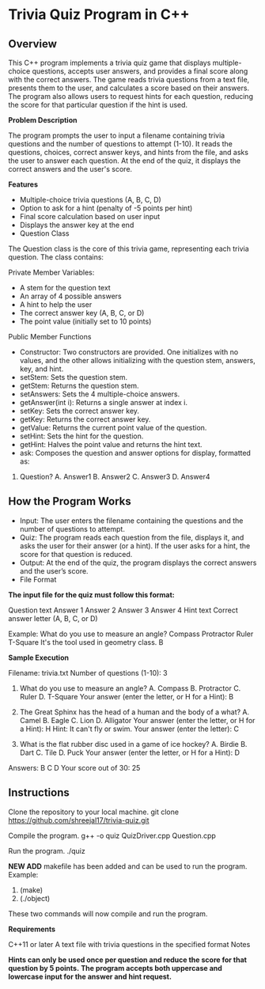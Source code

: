 # Trivia Quiz Program in C++

## Overview

This C++ program implements a trivia quiz game that displays multiple-choice questions, accepts user answers, and provides a final score along with the correct answers. The game reads trivia questions from a text file, presents them to the user, and calculates a score based on their answers. The program also allows users to request hints for each question, reducing the score for that particular question if the hint is used.

**Problem Description**

The program prompts the user to input a filename containing trivia questions and the number of questions to attempt (1-10). It reads the questions, choices, correct answer keys, and hints from the file, and asks the user to answer each question. At the end of the quiz, it displays the correct answers and the user's score.

**Features**

- Multiple-choice trivia questions (A, B, C, D)
- Option to ask for a hint (penalty of -5 points per hint)
- Final score calculation based on user input
- Displays the answer key at the end
- Question Class

The Question class is the core of this trivia game, representing each trivia question. The class contains:


Private Member Variables:

- A stem for the question text
- An array of 4 possible answers
- A hint to help the user
- The correct answer key (A, B, C, or D)
- The point value (initially set to 10 points)

  
Public Member Functions

- Constructor: Two constructors are provided. One initializes with no values, and the other allows initializing with the question stem, answers, key, and hint.
- setStem: Sets the question stem.
- getStem: Returns the question stem.
- setAnswers: Sets the 4 multiple-choice answers.
- getAnswer(int i): Returns a single answer at index i.
- setKey: Sets the correct answer key.
- getKey: Returns the correct answer key.
- getValue: Returns the current point value of the question.
- setHint: Sets the hint for the question.
- getHint: Halves the point value and returns the hint text.
- ask: Composes the question and answer options for display, formatted as:

1. Question?
A. Answer1
B. Answer2
C. Answer3
D. Answer4


## How the Program Works

- Input: The user enters the filename containing the questions and the number of questions to attempt.
- Quiz: The program reads each question from the file, displays it, and asks the user for their answer (or a hint). If the user asks for a hint, the score for that question is reduced.
- Output: At the end of the quiz, the program displays the correct answers and the user’s score.
- File Format

**The input file for the quiz must follow this format:**

Question text
Answer 1
Answer 2
Answer 3
Answer 4
Hint text
Correct answer letter (A, B, C, or D)


Example:
What do you use to measure an angle?
Compass
Protractor
Ruler
T-Square
It's the tool used in geometry class.
B


**Sample Execution**

Filename: trivia.txt
Number of questions (1-10): 3

1. What do you use to measure an angle?
A. Compass
B. Protractor
C. Ruler
D. T-Square
Your answer (enter the letter, or H for a Hint): B

2. The Great Sphinx has the head of a human and the body of a what?
A. Camel
B. Eagle
C. Lion
D. Alligator
Your answer (enter the letter, or H for a Hint): H
Hint: It can't fly or swim.
Your answer (enter the letter): C

3. What is the flat rubber disc used in a game of ice hockey?
A. Birdie
B. Dart
C. Tile
D. Puck
Your answer (enter the letter, or H for a Hint): D

Answers: B C D
Your score out of 30: 25


## Instructions

Clone the repository to your local machine.
git clone https://github.com/shreejal17/trivia-quiz.git

Compile the program.
g++ -o quiz QuizDriver.cpp Question.cpp

Run the program.
./quiz

**NEW ADD**
makefile has been added and can be used to run the program. 
Example:
1) (make) 
2) (./object)
   
These two commands will now compile and run the program.

**Requirements**

C++11 or later
A text file with trivia questions in the specified format
Notes

**Hints can only be used once per question and reduce the score for that question by 5 points.**
**The program accepts both uppercase and lowercase input for the answer and hint request.**

